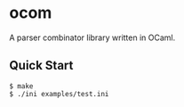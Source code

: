 # ocom

A parser combinator library written in OCaml.

## Quick Start

```console
$ make
$ ./ini examples/test.ini
```
